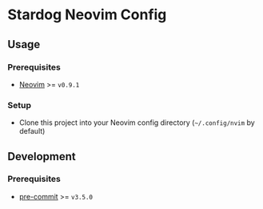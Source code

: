 # Stardog Neovim Config

## Usage

### Prerequisites

- [Neovim](https://neovim.io/) >= `v0.9.1`

### Setup

- Clone this project into your Neovim config directory (`~/.config/nvim` by default)

## Development

### Prerequisites

- [pre-commit](https://pre-commit.com/) >= `v3.5.0`
